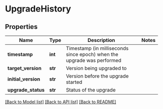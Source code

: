 # UpgradeHistory

## Properties
Name | Type | Description | Notes
------------ | ------------- | ------------- | -------------
**timestamp** | **int** | Timestamp (in milliseconds since epoch) when the upgrade was performed | 
**target_version** | **str** | Version being upgraded to | 
**initial_version** | **str** | Version before the upgrade started | 
**upgrade_status** | **str** | Status of the upgrade | 

[[Back to Model list]](../README.md#documentation-for-models) [[Back to API list]](../README.md#documentation-for-api-endpoints) [[Back to README]](../README.md)

